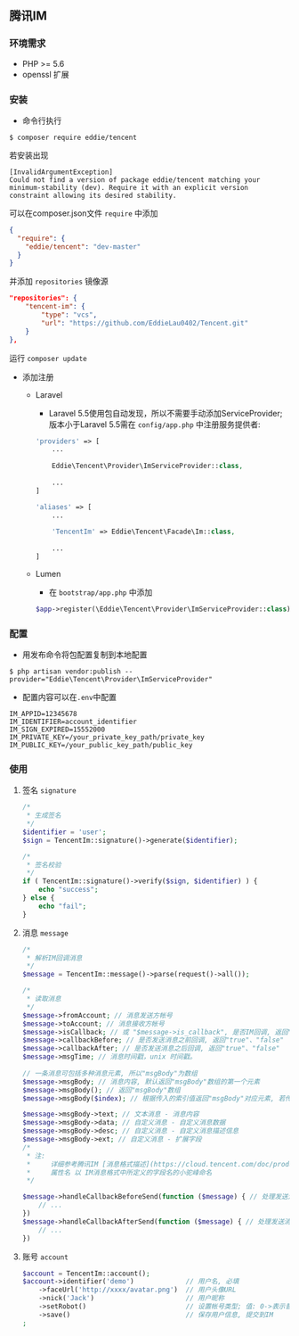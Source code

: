 ## 腾讯IM ##

### 环境需求

- PHP >= 5.6
- openssl 扩展



### 安装

+ 命令行执行

```shell
$ composer require eddie/tencent
```

若安装出现
```shell
[InvalidArgumentException]
Could not find a version of package eddie/tencent matching your minimum-stability (dev). Require it with an explicit version constraint allowing its desired stability.
```

可以在composer.json文件 `require` 中添加 

```json
{
  "require": {
    "eddie/tencent": "dev-master"
  }
}
```
并添加 `repositories` 镜像源
```json
"repositories": {
    "tencent-im": {
        "type": "vcs",
        "url": "https://github.com/EddieLau0402/Tencent.git"
    }
},
```

运行 ```composer update```



+ 添加注册
    - Laravel
        * Laravel 5.5使用包自动发现，所以不需要手动添加ServiceProvider; 版本小于Laravel 5.5需在 `config/app.php` 中注册服务提供者:

        ```php
        'providers' => [
            ...
            
            Eddie\Tencent\Provider\ImServiceProvider::class,
            
            ...
        ]
        
        'aliases' => [
            ...
            
            'TencentIm' => Eddie\Tencent\Facade\Im::class,
            
            ...
        ]
        ```
    
    - Lumen
        * 在 `bootstrap/app.php` 中添加
        ```php
        $app->register(\Eddie\Tencent\Provider\ImServiceProvider::class);
        ```



### 配置

+ 用发布命令将包配置复制到本地配置

```shell
$ php artisan vendor:publish --provider="Eddie\Tencent\Provider\ImServiceProvider"
```

+ 配置内容可以在`.env`中配置

```shell
IM_APPID=12345678
IM_IDENTIFIER=account_identifier
IM_SIGN_EXPIRED=15552000
IM_PRIVATE_KEY=/your_private_key_path/private_key
IM_PUBLIC_KEY=/your_public_key_path/public_key
```


### 使用

1. 签名 `signature` 
    ```php
    /*
     * 生成签名
     */
    $identifier = 'user';
    $sign = TencentIm::signature()->generate($identifier);
    
    /*
     * 签名校验
     */
    if ( TencentIm::signature()->verify($sign, $identifier) ) {
        echo "success";
    } else {
        echo "fail";
    }
    ```

2. 消息 `message`
    ```php
    /*
     * 解析IM回调消息
     */
    $message = TencentIm::message()->parse(request()->all());
    
    /*
     * 读取消息
     */
    $message->fromAccount; // 消息发送方帐号
    $message->toAccount; // 消息接收方帐号
    $message->isCallback; // 或 "$message->is_callback", 是否IM回调, 返回"true"、"false"
    $message->callbackBefore; // 是否发送消息之前回调, 返回"true"、"false"
    $message->callbackAfter; // 是否发送消息之后回调, 返回"true"、"false"
    $message->msgTime; // 消息时间戳，unix 时间戳。
     
    // 一条消息可包括多种消息元素, 所以"msgBody"为数组
    $message->msgBody; // 消息内容, 默认返回"msgBody"数组的第一个元素
    $message->msgBody(); // 返回"msgBody"数组
    $message->msgBody($index); // 根据传入的索引值返回"msgBody"对应元素, 若传入的索引值大于"msgBody"数组长度, 则返回最后元素
 
    $message->msgBody->text; // 文本消息 - 消息内容
    $message->msgBody->data; // 自定义消息 - 自定义消息数据
    $message->msgBody->desc; // 自定义消息 - 自定义消息描述信息
    $message->msgBody->ext; // 自定义消息 - 扩展字段
    /*
     * 注:
     *     详细参考腾讯IM [消息格式描述](https://cloud.tencent.com/doc/product/269/%E6%B6%88%E6%81%AF%E6%A0%BC%E5%BC%8F%E6%8F%8F%E8%BF%B0)
     *     属性名 以 IM消息格式中所定义的字段名的小驼峰命名
     */
    
    $message->handleCallbackBeforeSend(function ($message) { // 处理发送消息之前回调
        // ...
    })
    $message->handleCallbackAfterSend(function ($message) { // 处理发送消息之后回调
        // ...
    })
    ```
    
3. 账号 `account`
    ```php
    $account = TencentIm::account();
    $account->identifier('demo')             // 用户名, 必填
        ->faceUrl('http://xxxx/avatar.png')  // 用户头像URL
        ->nick('Jack')                       // 用户昵称
        ->setRobot()                         // 设置帐号类型; 值: 0->表示普通帐号, 1->表示机器人帐号
        ->save()                             // 保存用户信息, 提交到IM
    ;
    ```